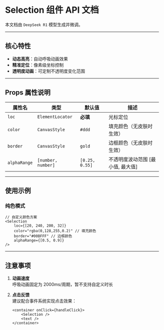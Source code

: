 # Selection 组件 API 文档

本文档由 `DeepSeek R1` 模型生成并微调。

---

## 核心特性

-   **动态高亮**：自动呼吸动画效果
-   **精准定位**：像素级坐标控制
-   **透明度动画**：可定制不透明度变化范围

---

## Props 属性说明

| 属性名       | 类型               | 默认值         | 描述                              |
| ------------ | ------------------ | -------------- | --------------------------------- |
| `loc`        | `ElementLocator`   | **必填**       | 光标定位                          |
| `color`      | `CanvasStyle`      | `#ddd`         | 填充颜色（无皮肤时生效）          |
| `border`     | `CanvasStyle`      | `gold`         | 边框颜色（无皮肤时生效）          |
| `alphaRange` | `[number, number]` | `[0.25, 0.55]` | 不透明度波动范围 [最小值, 最大值] |

---

## 使用示例

### 纯色模式

```tsx
// 自定义颜色方案
<Selection
    loc={[20, 240, 200, 32]}
    color="rgba(0,128,255,0.2)" // 填充颜色
    border="#00BFFF" // 边框颜色
    alphaRange={[0.5, 0.9]}
/>
```

---

## 注意事项

1. **动画速度**  
   呼吸动画固定为 2000ms/周期，暂不支持自定义时长

2. **点击反馈**  
   建议配合事件系统实现点击效果：
    ```tsx
    <container onClick={handleClick}>
        <Selection />
        <text />
    </container>
    ```
